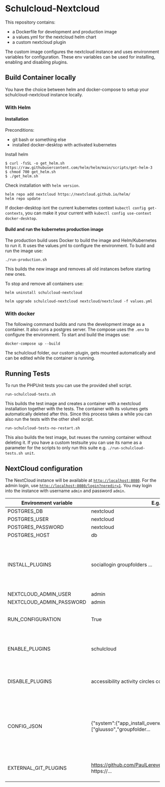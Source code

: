 # Schulcloud-Nextcloud

This repository contains:
- a Dockerfile for development and production image
- a values.yml for the nextcloud helm chart
- a custom nextcloud plugin

The custom image configures the nextcloud instance and uses environment variables for configuration.
These env variables can be used for installing, enabling and disabling plugins.

## Build Container locally
You have the choice between helm and docker-compose to setup your schulcloud-nextcloud instance locally.

### With Helm
#### Installation
Preconditions:
- git bash or something else
- installed docker-desktop with activated kubernetes

Install helm
```
$ curl -fsSL -o get_helm.sh https://raw.githubusercontent.com/helm/helm/main/scripts/get-helm-3
$ chmod 700 get_helm.sh
$ ./get_helm.sh
```
Check installation with `helm version`.

```
helm repo add nextcloud https://nextcloud.github.io/helm/
helm repo update
```

If docker-desktop isnt the current kubernetes context `kubectl config get-contexts`, you can make it your current with
`kubectl config use-context docker-desktop`.

#### Build and run the kubernetes production image

The production build uses Docker to build the image and Helm/Kubernetes to run it. 
It uses the values.yml to configure the environment. To build and run the image use:

```
./run-production.sh
```

This builds the new image and removes all old instances before starting new ones.

To stop and remove all containers use:

```
helm uninstall schulcloud-nextcloud
```
`helm upgrade schulcloud-nextcloud nextcloud/nextcloud -f values.yml`

### With docker

The following command builds and runs the development image as a container. It also runs a postgres server.
The compose uses the `.env` to configure the environment. To start and build the images use:

```
docker-compose up --build
```

The schulcloud folder, our custom plugin, gets mounted automatically and can be edited while the container is running.


## Running Tests

To run the PHPUnit tests you can use the provided shell script.

    run-schulcloud-tests.sh

This builds the test image and creates a container with a nextcloud installation together with the tests.
The container with its volumes gets automatically deleted after this. Since this process takes a while you can also run
the tests with the other shell script.

    run-schulcloud-tests-no-restart.sh

This also builds the test image, but reuses the running container without deleting it.
If you have a custom testsuite you can use its name as a parameter for the scripts to only run this suite
e.g. `./run-schulcloud-tests.sh unit`.


## NextCloud configuration

The NextCloud instance will be available at [`http://localhost:8080`](http://localhost:8080).
For the admin login, use [`http://localhost:8080/login?noredir=1`](http://localhost:8080/login?noredir=1).
You may login into the instance with username `admin` and password `admin`.

| Environment variable     | E.g.                                                               | comment                                                                                                                                        |
|--------------------------|--------------------------------------------------------------------|------------------------------------------------------------------------------------------------------------------------------------------------|
| POSTGRES_DB              | nextcloud                                                          |                                                                                                                                                |
| POSTGRES_USER            | nextcloud                                                          |                                                                                                                                                |
| POSTGRES_PASSWORD        | nextcloud                                                          |                                                                                                                                                |
| POSTGRES_HOST            | db                                                                 |                                                                                                                                                |
| INSTALL_PLUGINS          | sociallogin groupfolders ...                                       | Installs all referecend plugins from nextcloud app store. If the appstore is unreachable the container startup fails.                          |
| NEXTCLOUD_ADMIN_USER     | admin                                                              |                                                                                                                                                |
| NEXTCLOUD_ADMIN_PASSWORD | admin                                                              |                                                                                                                                                |
| RUN_CONFIGURATION        | True                                                               | Option to disable the automatic configuration of nextcloud                                                                                     |
| ENABLE_PLUGINS           | schulcloud                                                         | Enables all referenced plugins. Precondition the plugin is installed.                                                                          |
| DISABLE_PLUGINS          | accessibility activity circles comments...                         | Disable all referenced plugins. Precondition the plugin is installed.                                                                          |
| CONFIG_JSON              | {"system":{"app_install_overwrite":["gluusso","groupfolder...      | Contains the whole nextcloud configuration. It will be only imported after installation of nextcloud and overrides values of config.php files. |
| EXTERNAL_GIT_PLUGINS     | https://github.com/PaulLereverend/NextcloudExtract.git https://... | Clones git repos. Cloned plugin also have to be in ENABLE_PLUGINS.                                                                             |

